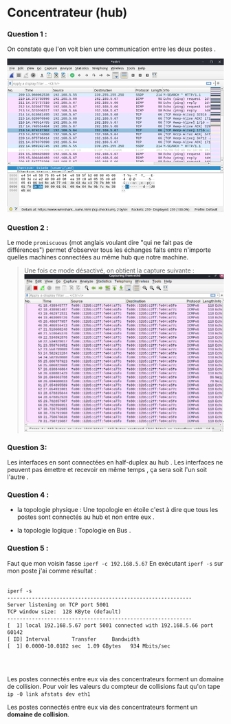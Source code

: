 # Concentrateur (hub)

### Question 1 : 

<p>

On constate que l'on voit bien une communication entre les deux postes .


<img src="Question1-Concentrateur.png" alt="Question 1" />

</p>

### Question 2 : 


<p>

Le mode `promiscuous` (mot anglais voulant dire "qui ne fait pas de différences") permet d'observer tous les échanges faits entre n'importe quelles machines connectées au même hub que notre machine.

</p>

> Une fois ce mode désactivé, on obtient la capture suivante :
> <img src="ping_no_promiscuous.png" alt="notpromiscuous"/>

### Question 3:

<p>

Les interfaces en sont connectées en half-duplex au hub . Les interfaces ne peuvent pas émettre et recevoir en même temps , ça sera soit l'un soit l'autre .


</p> 


### Question 4 : 

<p>

 - la topologie physique :
    Une topologie en étoile c'est à dire que tous les postes sont connectés au hub et non entre eux . 



 - la topologie logique : Topologie en Bus .
    
</p>

### Question 5 : 

<p>

Faut que mon voisin fasse `iperf -c 192.168.5.67`
En exécutant `iperf -s` sur mon poste j'ai comme résultat :

```

iperf -s
------------------------------------------------------------
Server listening on TCP port 5001
TCP window size:  128 KByte (default)
------------------------------------------------------------
[  1] local 192.168.5.67 port 5001 connected with 192.168.5.66 port 60142
[ ID] Interval       Transfer     Bandwidth
[  1] 0.0000-10.0182 sec  1.09 GBytes   934 Mbits/sec


```

<br>

Les postes connectés entre eux via des concentrateurs forment un domaine de collision.
Pour voir les valeurs du compteur de collisions faut qu'on tape ` ip -0 link afstats dev eth1`


Les postes connectés entre eux via des concentrateurs forment un **domaine de collision**.

</p>

